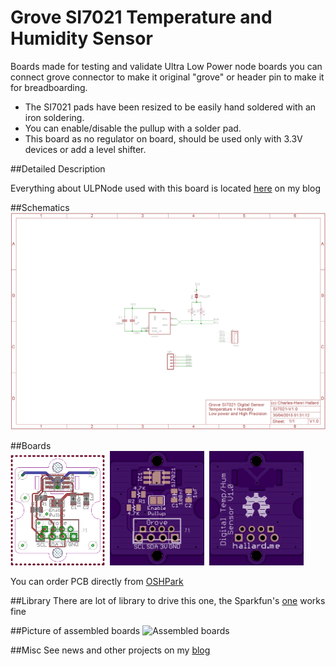 Grove SI7021 Temperature and Humidity Sensor
============================================

Boards made for testing and validate Ultra Low Power node boards you can connect grove connector to make it original "grove" or header pin to make it for breadboarding.

- The SI7021 pads have been resized to be easily hand soldered with an iron soldering.
- You can enable/disable the pullup with a solder pad.
- This board as no regulator on board, should be used only with 3.3V devices or add a level shifter.

##Detailed Description

Everything about ULPNode used with this board is located [here][1] on my blog

##Schematics
![schematics](https://raw.githubusercontent.com/hallard/Grove-SI7021/master/Grove-SI7021-sch.png)  

##Boards  
<img src="https://raw.githubusercontent.com/hallard/Grove-SI7021/master/Grove-SI7021-brd.png" alt="board V1.0" width="30%" height="30%">&nbsp;
<img src="https://raw.githubusercontent.com/hallard/Grove-SI7021/master/Grove-SI7021-top.png" alt="top V1.0" width="30%" height="30%">&nbsp;
<img src="https://raw.githubusercontent.com/hallard/Grove-SI7021/master/Grove-SI7021-bot.png" alt="bottom V1.0" width="30%" height="30%">

You can order PCB directly from [OSHPark](https://oshpark.com/shared_projects/upb8JwuB)

##Library
There are lot of library to drive this one, the Sparkfun's [one][3] works fine

##Picture of assembled boards
<img src="https://raw.githubusercontent.com/hallard/Grove-SI7021/master/Grove-SI7021.jpg" alt="Assembled boards" width="50%" height="50%">

##Misc
See news and other projects on my [blog][2] 
 
[1]: https://hallard.me/category/ulpnode/
[2]: http://hallard.me
[3]: https://github.com/sparkfun/SparkFun_HTU21D_Breakout_Arduino_Library
